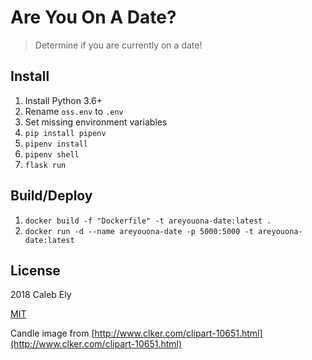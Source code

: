 # Are You On A Date?

> Determine if you are currently on a date!

## Install

1. Install Python 3.6+
1. Rename `oss.env` to `.env`
1. Set missing environment variables
1. `pip install pipenv`
1. `pipenv install`
1. `pipenv shell`
1. `flask run`

## Build/Deploy

1. `docker build -f "Dockerfile" -t areyouona-date:latest .`
1. `docker run -d --name areyouona-date -p 5000:5000 -t areyouona-date:latest`

## License

2018 Caleb Ely

[MIT](LICENSE)

Candle image from [http://www.clker.com/clipart-10651.html](http://www.clker.com/clipart-10651.html)

